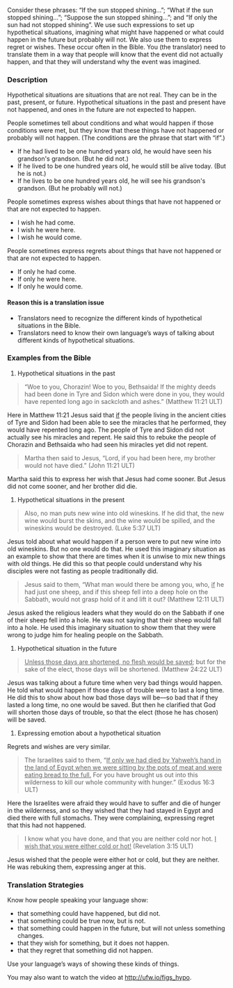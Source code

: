 
Consider these phrases: “If the sun stopped shining…”; “What if the sun stopped shining…”; “Suppose the sun stopped shining…”; and “If only the sun had not stopped shining”. We use such expressions to set up hypothetical situations, imagining what might have happened or what could happen in the future but probably will not. We also use them to express regret or wishes. These occur often in the Bible. You (the translator) need to translate them in a way that people will know that the event did not actually happen, and that they will understand why the event was imagined.

### Description

Hypothetical situations are situations that are not real. They can be in the past, present, or future. Hypothetical situations in the past and present have not happened, and ones in the future are not expected to happen.

People sometimes tell about conditions and what would happen if those conditions were met, but they know that these things have not happened or probably will not happen. (The conditions are the phrase that start with “if”.)

* If he had lived to be one hundred years old, he would have seen his grandson's grandson. (But he did not.)
* If he lived to be one hundred years old, he would still be alive today. (But he is not.)
* If he lives to be one hundred years old, he will see his grandson's grandson. (But he probably will not.)

People sometimes express wishes about things that have not happened or that are not expected to happen.

* I wish he had come.
* I wish he were here.
* I wish he would come.

People sometimes express regrets about things that have not happened or that are not expected to happen.

* If only he had come.
* If only he were here.
* If only he would come.

#### Reason this is a translation issue

* Translators need to recognize the different kinds of hypothetical situations in the Bible.
* Translators need to know their own language’s ways of talking about different kinds of hypothetical situations.

### Examples from the Bible

1. Hypothetical situations in the past

> “Woe to you, Chorazin! Woe to you, Bethsaida! If the mighty deeds had been done in Tyre and Sidon which were done in you, they would have repented long ago in sackcloth and ashes.” (Matthew 11:21 ULT)


Here in Matthew 11:21 Jesus said that <u>if</u> the people living in the ancient cities of Tyre and Sidon had been able to see the miracles that he performed, they would have repented long ago. The people of Tyre and Sidon did not actually see his miracles and repent. He said this to rebuke the people of Chorazin and Bethsaida who had seen his miracles yet did not repent.

> Martha then said to Jesus, “Lord, if you had been here, my brother would not have died.” (John 11:21 ULT)

Martha said this to express her wish that Jesus had come sooner. But Jesus did not come sooner, and her brother did die.

1. Hypothetical situations in the present

> Also, no man puts new wine into old wineskins. If he did that, the new wine would burst the skins, and the wine would be spilled, and the wineskins would be destroyed. (Luke 5:37 ULT)


Jesus told about what would happen if a person were to put new wine into old wineskins. But no one would do that. He used this imaginary situation as an example to show that there are times when it is unwise to mix new things with old things. He did this so that people could understand why his disciples were not fasting as people traditionally did.

> Jesus said to them, “What man would there be among you, who, <u>if</u> he had just one sheep, and if this sheep fell into a deep hole on the Sabbath, would not grasp hold of it and lift it out? (Matthew 12:11 ULT)

Jesus asked the religious leaders what they would do on the Sabbath if one of their sheep fell into a hole. He was not saying that their sheep would fall into a hole. He used this imaginary situation to show them that they were wrong to judge him for healing people on the Sabbath.

1. Hypothetical situation in the future

> <u>Unless those days are shortened, no flesh would be saved</u>; but for the sake of the elect, those days will be shortened. (Matthew 24:22 ULT)

Jesus was talking about a future time when very bad things would happen. He told what would happen if those days of trouble were to last a long time. He did this to show about how bad those days will be––so bad that if they lasted a long time, no one would be saved. But then he clarified that God will shorten those days of trouble, so that the elect (those he has chosen) will be saved.

1. Expressing emotion about a hypothetical situation

Regrets and wishes are very similar.
> The Israelites said to them, “<u>If only we had died by Yahweh’s hand in the land of Egypt when we were sitting by the pots of meat and were eating bread to the full.</u> For you have brought us out into this wilderness to kill our whole community with hunger.” (Exodus 16:3 ULT)


Here the Israelites were afraid they would have to suffer and die of hunger in the wilderness, and so they wished that they had stayed in Egypt and died there with full stomachs. They were complaining, expressing regret that this had not happened.

> I know what you have done, and that you are neither cold nor hot. <u>I wish that you were either cold or hot!</u> (Revelation 3:15 ULT)

Jesus wished that the people were either hot or cold, but they are neither. He was rebuking them, expressing anger at this.

### Translation Strategies

Know how people speaking your language show:

* that something could have happened, but did not.
* that something could be true now, but is not.
* that something could happen in the future, but will not unless something changes.
* that they wish for something, but it does not happen.
* that they regret that something did not happen.

Use your language’s ways of showing these kinds of things.

You may also want to watch the video at http://ufw.io/figs_hypo.

